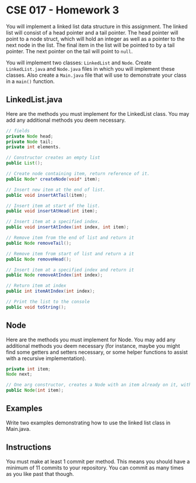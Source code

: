 # CSE 017 - Homework 3

You will implement a linked list data structure in this assignment. The linked list will consist of a head pointer and a tail pointer. The head pointer will point to a node struct, which will hold an integer as well as a pointer to the next node in the list. The final item in the list will be pointed to by a tail pointer. The next pointer on the tail will point to `null`.

You will implement two classes: `LinkedList` and `Node`. Create `LinkedList.java` and `Node.java` files in which you will implement these classes. Also create a `Main.java` file that will use to demonstrate your class in a `main()` function.

## LinkedList.java

Here are the methods you must implement for the LinkedList class. You may add any additional methods you deem necessary.

```Java
// fields
private Node head;
private Node tail;
private int elements.

// Constructor creates an empty list
public List();

// Create node containing item, return reference of it.
public Node* createNode(void* item);

// Insert new item at the end of list.
public void insertAtTail(item);

// Insert item at start of the list.
public void insertAtHead(int item);

// Insert item at a specified index.
public void insertAtIndex(int index, int item);

// Remove item from the end of list and return it
public Node removeTail();

// Remove item from start of list and return a it
public Node removeHead();

// Insert item at a specified index and return it
public Node removeAtIndex(int index);

// Return item at index
public int itemAtIndex(int index);

// Print the list to the console
public void toString();
```

## Node

Here are the methods you must implement for Node. You may add any additional methods you deem necessary (for instance, maybe you might find some getters and setters necessary, or some helper functions to assist with a recursive implementation).

```Java.java
private int item;
Node next;

// One arg constructor, creates a Node with an item already on it, with next pointing to `null`
public Node(int item);

```

## Examples

Write two examples demonstrating how to use the linked list class in Main.java.

## Instructions

You must make at least 1 commit per method. This means you should have a minimum of 11 commits to your repository. You can commit as many times as you like past that though.
